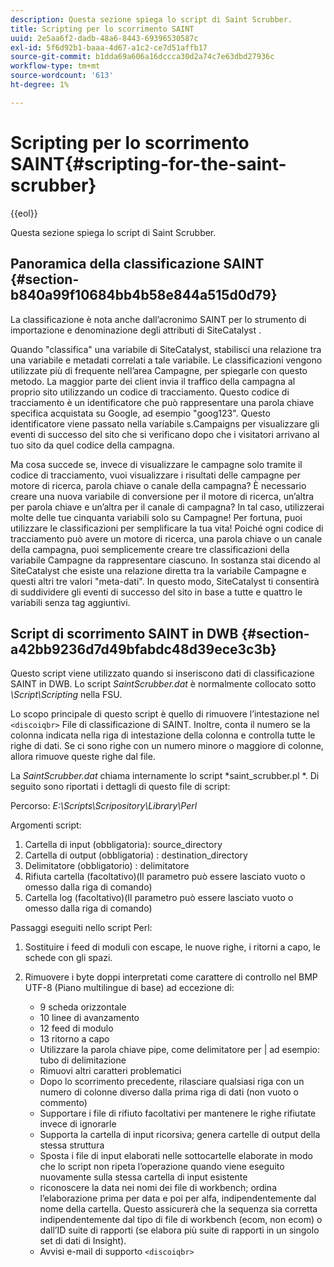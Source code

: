 ```yaml
---
description: Questa sezione spiega lo script di Saint Scrubber.
title: Scripting per lo scorrimento SAINT
uuid: 2e5aa6f2-dadb-48a6-8443-69396530587c
exl-id: 5f6d92b1-baaa-4d67-a1c2-ce7d51affb17
source-git-commit: b1dda69a606a16dccca30d2a74c7e63dbd27936c
workflow-type: tm+mt
source-wordcount: '613'
ht-degree: 1%

---
```


# Scripting per lo scorrimento SAINT{#scripting-for-the-saint-scrubber}

{{eol}}

Questa sezione spiega lo script di Saint Scrubber.

## Panoramica della classificazione SAINT {#section-b840a99f10684bb4b58e844a515d0d79}

La classificazione è nota anche dall’acronimo SAINT per lo strumento di importazione e denominazione degli attributi di SiteCatalyst .

Quando &quot;classifica&quot; una variabile di SiteCatalyst, stabilisci una relazione tra una variabile e metadati correlati a tale variabile. Le classificazioni vengono utilizzate più di frequente nell’area Campagne, per spiegarle con questo metodo. La maggior parte dei client invia il traffico della campagna al proprio sito utilizzando un codice di tracciamento. Questo codice di tracciamento è un identificatore che può rappresentare una parola chiave specifica acquistata su Google, ad esempio &quot;goog123&quot;. Questo identificatore viene passato nella variabile s.Campaigns per visualizzare gli eventi di successo del sito che si verificano dopo che i visitatori arrivano al tuo sito da quel codice della campagna.

Ma cosa succede se, invece di visualizzare le campagne solo tramite il codice di tracciamento, vuoi visualizzare i risultati delle campagne per motore di ricerca, parola chiave o canale della campagna? È necessario creare una nuova variabile di conversione per il motore di ricerca, un’altra per parola chiave e un’altra per il canale di campagna? In tal caso, utilizzerai molte delle tue cinquanta variabili solo su Campagne! Per fortuna, puoi utilizzare le classificazioni per semplificare la tua vita! Poiché ogni codice di tracciamento può avere un motore di ricerca, una parola chiave o un canale della campagna, puoi semplicemente creare tre classificazioni della variabile Campagne da rappresentare ciascuno. In sostanza stai dicendo al SiteCatalyst che esiste una relazione diretta tra la variabile Campagne e questi altri tre valori &quot;meta-dati&quot;. In questo modo, SiteCatalyst ti consentirà di suddividere gli eventi di successo del sito in base a tutte e quattro le variabili senza tag aggiuntivi.

## Script di scorrimento SAINT in DWB {#section-a42bb9236d7d49bfabdc48d39ece3c3b}

Questo script viene utilizzato quando si inseriscono dati di classificazione SAINT in DWB. Lo script *SaintScrubber.dat* è normalmente collocato sotto *\Script\Scripting* nella FSU.

Lo scopo principale di questo script è quello di rimuovere l’intestazione nel `<discoiqbr>` File di classificazione di SAINT. Inoltre, conta il numero se la colonna indicata nella riga di intestazione della colonna e controlla tutte le righe di dati. Se ci sono righe con un numero minore o maggiore di colonne, allora rimuove queste righe dal file.

La *SaintScrubber.dat* chiama internamente lo script *saint_scrubber.pl *. Di seguito sono riportati i dettagli di questo file di script:

Percorso: *E:\Scripts\Scripository\Library\Perl*

Argomenti script:

1. Cartella di input (obbligatoria): source_directory
1. Cartella di output (obbligatoria) : destination_directory
1. Delimitatore (obbligatorio) : delimitatore
1. Rifiuta cartella (facoltativo)(Il parametro può essere lasciato vuoto o omesso dalla riga di comando)
1. Cartella log (facoltativo)(Il parametro può essere lasciato vuoto o omesso dalla riga di comando)

Passaggi eseguiti nello script Perl:

1. Sostituire i feed di moduli con escape, le nuove righe, i ritorni a capo, le schede con gli spazi.
1. Rimuovere i byte doppi interpretati come carattere di controllo nel BMP UTF-8 (Piano multilingue di base) ad eccezione di:

   * 9 scheda orizzontale
   * 10 linee di avanzamento
   * 12 feed di modulo
   * 13 ritorno a capo
   * Utilizzare la parola chiave pipe, come delimitatore per | ad esempio: tubo di delimitazione
   * Rimuovi altri caratteri problematici
   * Dopo lo scorrimento precedente, rilasciare qualsiasi riga con un numero di colonne diverso dalla prima riga di dati (non vuoto o commento)
   * Supportare i file di rifiuto facoltativi per mantenere le righe rifiutate invece di ignorarle
   * Supporta la cartella di input ricorsiva; genera cartelle di output della stessa struttura
   * Sposta i file di input elaborati nelle sottocartelle elaborate in modo che lo script non ripeta l’operazione quando viene eseguito nuovamente sulla stessa cartella di input esistente
   * riconoscere la data nei nomi dei file di workbench; ordina l’elaborazione prima per data e poi per alfa, indipendentemente dal nome della cartella. Questo assicurerà che la sequenza sia corretta indipendentemente dal tipo di file di workbench (ecom, non ecom) o dall’ID suite di rapporti (se elabora più suite di rapporti in un singolo set di dati di Insight).
   * Avvisi e-mail di supporto `<discoiqbr>`
